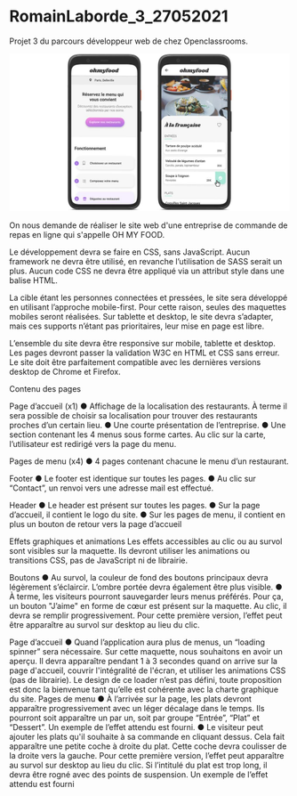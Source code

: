 # RomainLaborde_3_27052021

Projet 3 du parcours développeur web de chez Openclassrooms.

![](img/ohmyfood-img.jpg)

On nous demande de réaliser le site web d'une entreprise de commande de repas en ligne qui s'appelle OH MY FOOD.

Le développement devra se faire en CSS, sans JavaScript. 
Aucun framework ne devra être utilisé, en revanche l’utilisation de SASS serait un plus. 
Aucun code CSS ne devra être appliqué via un attribut style dans une balise HTML.

La cible étant les personnes connectées et pressées, le site sera développé en utilisant
l’approche mobile-first. Pour cette raison, seules des maquettes mobiles seront réalisées.
Sur tablette et desktop, le site devra s’adapter, mais ces supports n’étant pas prioritaires,
leur mise en page est libre.

L’ensemble du site devra être responsive sur mobile, tablette et desktop. 
Les pages devront passer la validation W3C en HTML et CSS sans erreur. 
Le site doit être parfaitement compatible avec les dernières versions desktop de 
Chrome et Firefox.


  Contenu des pages
 
Page d’accueil (x1) 
  ● Affichage de la localisation des restaurants. À terme il sera possible de choisir sa 
  localisation pour trouver des restaurants proches d’un certain lieu. 
  ● Une courte présentation de l’entreprise. 
  ● Une section contenant les 4 menus sous forme cartes. Au clic sur la carte, 
  l’utilisateur est redirigé vers la page du menu.  
 
Pages de menu (x4) 
  ● 4 pages contenant chacune le menu d’un restaurant. 
 
 
Footer 
  ● Le footer est identique sur toutes les pages. 
  ● Au clic sur “Contact”, un renvoi vers une adresse mail est effectué. 
 
Header 
  ● Le header est présent sur toutes les pages. 
  ● Sur la page d’accueil, il contient le logo du site. 
  ● Sur les pages de menu, il contient en plus un bouton de retour vers la page d’accueil 
 
 
  Effets graphiques et animations
Les effets accessibles au clic ou au survol sont visibles sur la maquette. Ils devront utiliser
les animations ou transitions CSS, pas de JavaScript ni de librairie.

Boutons 
  ● Au survol, la couleur de fond des boutons principaux devra légèrement s’éclaircir.
  L’ombre portée devra également être plus visible. 
  ● À terme, les visiteurs pourront sauvegarder leurs menus préférés. Pour ça, un
  bouton "J’aime" en forme de cœur est présent sur la maquette. Au clic, il devra se
  remplir progressivement. Pour cette première version, l’effet peut être apparaître au
  survol sur desktop au lieu du clic.
  
Page d’accueil
  ● Quand l’application aura plus de menus, un “loading spinner” sera nécessaire. Sur
  cette maquette, nous souhaitons en avoir un aperçu. Il devra apparaître pendant 1 à
  3 secondes quand on arrive sur la page d'accueil, couvrir l'intégralité de l'écran, et
  utiliser les animations CSS (pas de librairie). Le design de ce loader n’est pas défini,
  toute proposition est donc la bienvenue tant qu’elle est cohérente avec la charte
  graphique du site.
  Pages de menu 
  ● À l’arrivée sur la page, les plats devront apparaître progressivement avec un léger
  décalage dans le temps. Ils pourront soit apparaître un par un, soit par groupe
  “Entrée”, “Plat” et “Dessert”. Un exemple de l’effet attendu est fourni.
  ● Le visiteur peut ajouter les plats qu'il souhaite à sa commande en cliquant dessus.
  Cela fait apparaître une petite coche à droite du plat. Cette coche devra coulisser de
  la droite vers la gauche. Pour cette première version, l’effet peut apparaître au survol
  sur desktop au lieu du clic. Si l’intitulé du plat est trop long, il devra être rogné avec
  des points de suspension. Un exemple de l’effet attendu est fourni

